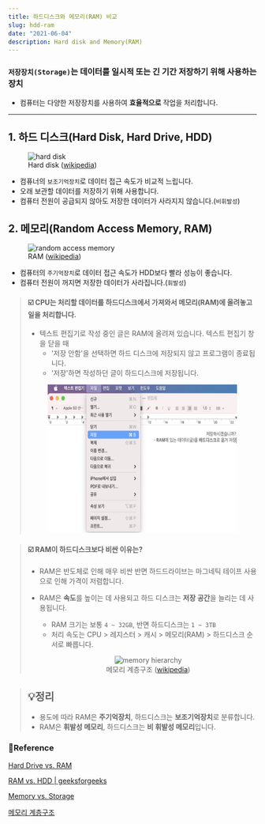 ```yaml
---
title: 하드디스크와 메모리(RAM) 비교
slug: hdd-ram
date: "2021-06-04"
description: Hard disk and Memory(RAM)
---
```


### `저장장치(Storage)`는 데이터를 일시적 또는 긴 기간 저장하기 위해 사용하는 장치

- 컴퓨터는 다양한 저장장치를 사용하여 **효율적으로** 작업을 처리합니다.

---

## 1. 하드 디스크(Hard Disk, Hard Drive, HDD)

<figure>
  <img src="https://upload.wikimedia.org/wikipedia/commons/thumb/f/f8/Laptop-hard-drive-exposed.jpg/1920px-Laptop-hard-drive-exposed.jpg" alt="hard disk" width="250" height="200" />
<figcaption>Hard disk (<a href="https://upload.wikimedia.org/wikipedia/commons/thumb/f/f8/Laptop-hard-drive-exposed.jpg/1920px-Laptop-hard-drive-exposed.jpg">wikipedia</a>)</figcaption>
</figure>

- 컴퓨너의 `보조기억장치`로 데이터 접근 속도가 비교적 느립니다.
- 오래 보관할 데이터를 저장하기 위해 사용합니다.
- 컴퓨터 전원이 공급되지 않아도 저장한 데이터가 사라지지 않습니다.(`비휘발성`)

## 2. 메모리(Random Access Memory, RAM)

<figure>
  <img src="https://upload.wikimedia.org/wikipedia/commons/d/d3/RAM_n.jpg" alt="random access memory" width="250" height="250" />
<figcaption>RAM (<a href="https://upload.wikimedia.org/wikipedia/commons/d/d3/RAM_n.jpg">wikipedia</a>)</figcaption>
</figure>

- 컴퓨터의 `주기억장치`로 데이터 접근 속도가 HDD보다 빨라 성능이 좋습니다.
- 컴퓨터 전원이 꺼지면 저장한 데이터가 사라집니다.(`휘발성`)

<blockquote>
<h4>☑️ CPU는 처리할 데이터를 <strong>하드디스크</strong>에서 가져와서 메모리(RAM)에 올려놓고 일을 처리합니다.</h4>

- 텍스트 편집기로 작성 중인 글은 RAM에 올려져 있습니다. 텍스트 편집기 창을 닫을 때
  - '저장 안함'을 선택하면 하드 디스크에 저장되지 않고 프로그램이 종료됩니다.
  - '저장'하면 작성하던 글이 하드디스크에 저장됩니다.

<figure align="center">
<img src="https://github.com/YounglanHong/Hylog/blob/master/hylog/public/images/save.png?raw=true" alt="save example" width="500" height="300" />
</figure>
</blockquote>

<blockquote>
<h4>☑️ RAM이 하드디스크보다 비싼 이유는?</h4>

- RAM은 반도체로 인해 매우 비싼 반면 하드드라이브는 마그네틱 테이프 사용으로 인해 가격이 저렴합니다.
- RAM은 **속도**를 높이는 데 사용되고 하드 디스크는 **저장 공간**을 늘리는 데 사용됩니다.

  - RAM 크기는 보통 `4 ~ 32GB`, 반면 하드디스크는 `1 ~ 3TB`
  - 처리 속도는 CPU > 레지스터 > 캐시 > 메모리(RAM) > 하드디스크 순서로 빠릅니다.
  <figure align="center">
  <img src="https://upload.wikimedia.org/wikipedia/commons/c/c6/%EB%A9%94%EB%AA%A8%EB%A6%AC%EA%B3%84%EC%B8%B5%EA%B5%AC%EC%A1%B0%EA%B7%B8%EB%A6%BC1.png" alt="memory hierarchy" width="250" height="200" />
  <figcaption>메모리 계층구조 (<a href="https://upload.wikimedia.org/wikipedia/commons/c/c6/%EB%A9%94%EB%AA%A8%EB%A6%AC%EA%B3%84%EC%B8%B5%EA%B5%AC%EC%A1%B0%EA%B7%B8%EB%A6%BC1.png">wikipedia</a>)
  </figcaption>
  </figure>
  </blockquote>

<blockquote className="summary">
<h2>💡정리</h2>

- 용도에 따라 RAM은 **주기억장치**, 하드디스크는 **보조기억장치**로 분류합니다.
- RAM은 **휘발성 메모리**, 하드디스크는 **비 휘발성 메모리**입니다.
</blockquote>

<!-- ## 💡정리

| 특징   |                  | 예시                           |
| ------ | ---------------- | ------------------------------ |
| 용도   | 주기억장치       | RAM, ROM                       |
|        | 보조기억장치     | HDD(하드디스크), SSD, DVD, USB |
| 휘발성 | 휘발성 메모리    | RAM                            |
|        | 비 휘발성 메모리 | HDD, SSD, ROM                  | -->

### 🔗Reference

[Hard Drive vs. RAM](https://www.educba.com/hard-drive-vs-ram/)

[RAM vs. HDD | geeksforgeeks](https://www.geeksforgeeks.org/difference-between-random-access-memory-ram-and-hard-disk-drive-hdd/)

[Memory vs. Storage](https://www.enterprisestorageforum.com/hardware/memory-vs-storage/)

[메모리 계층구조](https://diveintosystems.org/antora/diveintosystems/1.0/MemHierarchy/mem_hierarchy.html)
